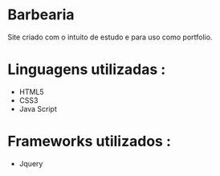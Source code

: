 # Barbearia
Site  criado com o intuito de estudo e para uso como portfolio.
#  Linguagens utilizadas :
- HTML5
- CSS3
- Java Script

# Frameworks utilizados :

- Jquery
